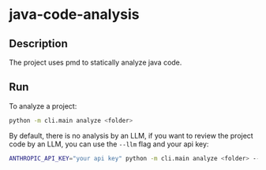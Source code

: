# java-code-analysis

## Description

The project uses pmd to statically analyze java code.

## Run

To analyze a project:

```bash
python -m cli.main analyze <folder>
```

By default, there is no analysis by an LLM, if you want to review the project code by an LLM, you can use the `--llm`
flag and your api key:

```bash
ANTHROPIC_API_KEY="your api key" python -m cli.main analyze <folder> --llm
```